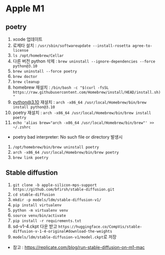 # Apple M1
## poetry
1. xcode 업데이트
1. 로제타 설치 : `/usr/sbin/softwareupdate --install-rosetta agree-to-license`
1. `ls /opt/homebrew/Cellar`
1. 다른 버전 python 삭제 : `brew uninstall --ignore-dependencies --force python@3.10`
1. `brew uninstall --force poetry`
1. `brew doctor`
1. `brew cleanup`
1. homebrew 재설치 : `/bin/bash -c "$(curl -fsSL https://raw.githubusercontent.com/Homebrew/install/HEAD/install.sh)"`
1. python@3.10 재설치 : `arch -x86_64 /usr/local/Homebrew/bin/brew install python@3.10`
1. poetry 재설치 : `arch -x86_64 /usr/local/Homebrew/bin/brew install poetry`
1. `echo 'alias brew="arch -x86_64 /usr/local/Homebrew/bin/brew"' >> ~/.zshrc`
* poetry bad interpreter: No such file or directory 발생시
1. `/opt/homebrew/bin/brew uninstall poetry`
1. `arch -x86_64 /usr/local/Homebrew/bin/brew poetry`
1. `brew link poetry`
## Stable diffustion
1. `git clone -b apple-silicon-mps-support https://github.com/bfirsh/stable-diffusion.git`
1. `cd stable-diffusion`
1. `mkdir -p models/ldm/stable-diffusion-v1/`
1. `pip install virtualenv`
1. `python -m virtualenv venv`
1. `source venv/bin/activate`
1. `pip install -r requirements.txt`
1. sd-v1-4.ckpt 다운 받고 `https://huggingface.co/CompVis/stable-diffusion-v-1-4-original#download-the-weights`
1. `models/ldm/stable-diffusion-v1/model.ckpt`로 저장
* 참고 : https://replicate.com/blog/run-stable-diffusion-on-m1-mac
